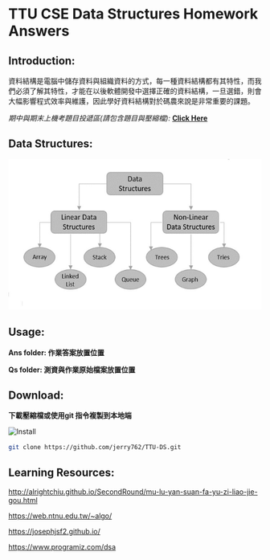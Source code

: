 # TTU CSE Data Structures Homework Answers

## Introduction:

資料結構是電腦中儲存資料與組織資料的方式，每一種資料結構都有其特性，而我們必須了解其特性，才能在以後軟體開發中選擇正確的資料結構，一旦選錯，則會大幅影響程式效率與維護，因此學好資料結構對於碼農來說是非常重要的課題。

*期中與期末上機考題目投遞區(請包含題目與壓縮檔):* **[Click Here](mailto:lkt22648@gmail.com)**

## Data Structures:

<img src="data/1.jpg" height="300" />  


## Usage:

**Ans folder: 作業答案放置位置**  

**Qs folder: 測資與作業原始檔案放置位置**  

## Download:

**下載壓縮檔或使用git 指令複製到本地端**  

<img src="https://i.imgur.com/WhgAcOv.png" alt="Install" width="400"/>

```sh
git clone https://github.com/jerry762/TTU-DS.git
```

## Learning Resources:

<http://alrightchiu.github.io/SecondRound/mu-lu-yan-suan-fa-yu-zi-liao-jie-gou.html>  

<https://web.ntnu.edu.tw/~algo/>

<https://josephjsf2.github.io/>

<https://www.programiz.com/dsa>
